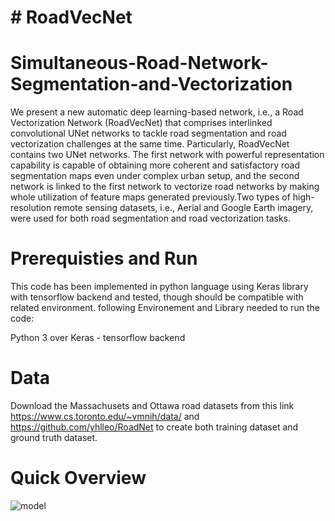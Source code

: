 # # RoadVecNet
# Simultaneous-Road-Network-Segmentation-and-Vectorization

We present a new automatic deep learning-based network, i.e., a Road Vectorization Network (RoadVecNet) that comprises interlinked convolutional UNet networks to tackle road
segmentation and road vectorization challenges at the same time. Particularly, RoadVecNet contains two UNet networks. The first network with powerful representation capability
is capable of obtaining more coherent and satisfactory road segmentation maps even under complex urban setup, and the second network is linked to the first network to vectorize
road networks by making whole utilization of feature maps generated previously.Two types of high-resolution remote sensing datasets, i.e., Aerial and Google Earth imagery, were used for both road segmentation and road vectorization tasks.

# Prerequisties and Run

This code has been implemented in python language using Keras library with tensorflow backend and tested, though should be compatible with related environment. 
following Environement and Library needed to run the code:

Python 3 over Keras - tensorflow backend

# Data

Download the Massachusets and Ottawa road datasets from this link https://www.cs.toronto.edu/~vmnih/data/ and https://github.com/yhlleo/RoadNet to create both training dataset
and ground truth dataset.

# Quick Overview
![model](https://user-images.githubusercontent.com/51461267/129298467-d4b0254f-a5cf-46de-bdc3-019b7d311cd7.JPG)
